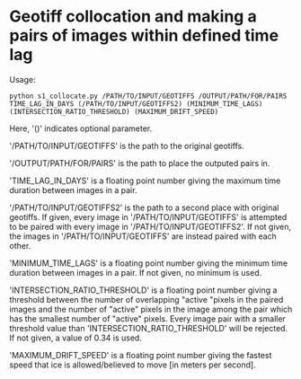 # Geotiff collocation and making a pairs of images within defined time lag

Usage: 

```
python s1_collocate.py /PATH/TO/INPUT/GEOTIFFS /OUTPUT/PATH/FOR/PAIRS TIME_LAG_IN_DAYS (/PATH/TO/INPUT/GEOTIFFS2) (MINIMUM_TIME_LAGS) (INTERSECTION_RATIO_THRESHOLD) (MAXIMUM_DRIFT_SPEED)
```

Here, '()' indicates optional parameter.

'/PATH/TO/INPUT/GEOTIFFS' is the path to the original geotiffs.

'/OUTPUT/PATH/FOR/PAIRS' is the path to place the outputed pairs in.

'TIME_LAG_IN_DAYS' is a floating point number giving the maximum time duration between images in a pair.

'/PATH/TO/INPUT/GEOTIFFS2' is the path to a second place with original geotiffs. 
    If given, every image in '/PATH/TO/INPUT/GEOTIFFS' is attempted to be paired with every image in '/PATH/TO/INPUT/GEOTIFFS2'.
    If not given, the images in '/PATH/TO/INPUT/GEOTIFFS' are instead paired with each other.

'MINIMUM_TIME_LAGS' is a floating point number giving the minimum time duration between images in a pair. 
    If not given, no minimum is used. 

'INTERSECTION_RATIO_THRESHOLD' is a floating point number giving a threshold between the number of overlapping "active "pixels in the paired images and the number of "active" pixels in the image among the pair which has the smallest number of "active" pixels.
    Every image pair with a smaller threshold value than 'INTERSECTION_RATIO_THRESHOLD' will be rejected.
    If not given, a value of 0.34 is used. 

'MAXIMUM_DRIFT_SPEED' is a floating point number giving the fastest speed that ice is allowed/believed to move [in meters per second]. 
